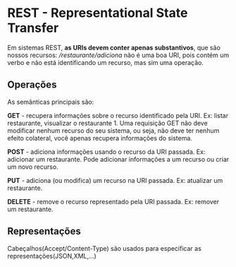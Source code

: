 # REST - Representational State Transfer

Em sistemas REST, **as URIs devem conter apenas substantivos**, que são nossos recursos: 
*/restaurante/adiciona* não é uma boa URI, pois contém um verbo e não está identificando um recurso, mas sim uma operação.

## Operações

As semânticas principais são:

**GET** - recupera informações sobre o recurso identificado pela URI. Ex: listar restaurante, visualizar o restaurante 1. Uma requisição GET não deve modificar nenhum recurso do seu sistema, ou seja, não deve ter nenhum efeito colateral, você apenas recupera informações do sistema.

**POST** - adiciona informações usando o recurso da URI passada. Ex: adicionar um restaurante. Pode adicionar informações a um recurso ou criar um novo recurso.

**PUT** - adiciona (ou modifica) um recurso na URI passada. Ex: atualizar um restaurante.

**DELETE** - remove o recurso representado pela URI passada. Ex: remover um restaurante.

## Representações

Cabeçalhos(Accept/Content-Type) são usados para especificar as representações(JSON,XML,...)
